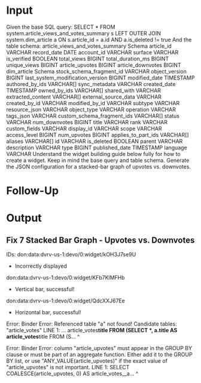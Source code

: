 # Input

Given the base SQL query: SELECT \* FROM system.article_views_and_votes_summary s LEFT OUTER JOIN system.dim_article a ON s.article_id = a.id AND a.is_deleted != true And the table schema: article_views_and_votes_summary Schema article_id VARCHAR record_date DATE account_id VARCHAR surface VARCHAR is_verified BOOLEAN total_views BIGINT total_duration_ms BIGINT unique_views BIGINT article_upvotes BIGINT article_downvotes BIGINT dim_article Schema stock_schema_fragment_id VARCHAR object_version BIGINT last_system_modification_version BIGINT modified_date TIMESTAMP authored_by_ids VARCHAR[] sync_metadata VARCHAR created_date TIMESTAMP owned_by_ids VARCHAR[] shared_with VARCHAR extracted_content VARCHAR[] external_source_data VARCHAR created_by_id VARCHAR modified_by_id VARCHAR subtype VARCHAR resource_json VARCHAR object_type VARCHAR operation VARCHAR tags_json VARCHAR custom_schema_fragment_ids VARCHAR[] status VARCHAR num_downvotes BIGINT title VARCHAR rank VARCHAR custom_fields VARCHAR display_id VARCHAR scope VARCHAR access_level BIGINT num_upvotes BIGINT applies_to_part_ids VARCHAR[] aliases VARCHAR[] id VARCHAR is_deleted BOOLEAN parent VARCHAR description VARCHAR type BIGINT published_date TIMESTAMP language VARCHAR Understand the widget building guide below fully for how to create a widget. Keep in mind the base query and table schema. Generate the JSON configuration for a stacked-bar graph of upvotes vs. downvotes.

# Follow-Up

<Paste error here>

# Output

## Fix 7 Stacked Bar Graph - Upvotes vs. Downvotes

IDs:
don:data:dvrv-us-1:devo/0:widget/kOH3J7se9U

- Incorrectly displayed

don:data:dvrv-us-1:devo/0:widget/KFb7KlMFHb

- Vertical bar, successful!

don:data:dvrv-us-1:devo/0:widget/QdcXXJ67Ee

- Horizontal bar, successful!

Error: Binder Error: Referenced table "a" not found! Candidate tables: "article_votes" LINE 1: ... article_votes**title FROM (SELECT \*, a.title AS article_votes**title FROM (S... ^

Error: Binder Error: column "article_upvotes" must appear in the GROUP BY clause or must be part of an aggregate function. Either add it to the GROUP BY list, or use "ANY_VALUE(article_upvotes)" if the exact value of "article_upvotes" is not important. LINE 1: SELECT COALESCE(article_upvotes, 0) AS article_votes\_\_a... ^
